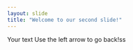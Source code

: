 ```yaml
---
layout: slide
title: "Welcome to our second slide!"
---
```

Your text
Use the left arrow to go back!ss
